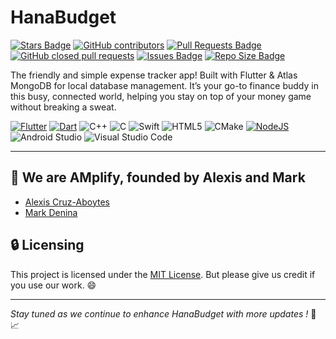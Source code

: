  # HanaBudget

<a href="https://github.com/ChicoQuemador1/HanaBudget/stargazers"><img src="https://img.shields.io/github/stars/ChicoQuemador1/HanaBudget?color=yellow" alt="Stars Badge"/></a> <a href="https://github.com/ChicoQuemador1/HanaBudget/graphs/contributors"><img alt="GitHub contributors" src="https://img.shields.io/github/contributors-anon/ChicoQuemador1/HanaBudget"></a> <a href="https://github.com/ChicoQuemador1/HanaBudget/pulls"><img src="https://img.shields.io/github/issues-pr/ChicoQuemador1/HanaBudget?color=blue" alt="Pull Requests Badge"/></a> <a href="https://github.com/ChicoQuemador1/HanaBudget/pulls?q=is%3Apr+is%3Aclosed"><img alt="GitHub closed pull requests" src="https://img.shields.io/github/issues-pr-closed-raw/ChicoQuemador1/HanaBudget"></a> <a href="https://github.com/ChicoQuemador1/HanaBudget/issues"><img src="https://img.shields.io/github/issues/ChicoQuemador1/HanaBudget?color=important" alt="Issues	Badge"/></a> <a href="https://github.com/ChicoQuemador1/HanaBudget"><img src="https://img.shields.io/github/repo-size/ChicoQuemador1/HanaBudget?color=ff69b4" alt="Repo Size Badge"/></a>

The friendly and simple expense tracker app! Built with Flutter & Atlas MongoDB for local database management. It’s your go-to finance buddy in this busy, connected world, helping you stay on top of your money game without breaking a sweat.

[![Flutter](https://img.shields.io/badge/Flutter-%2302569B.svg?style=for-the-badge&logo=Flutter&logoColor=white)](https://flutter.dev/) [![Dart](https://img.shields.io/badge/dart-%230175C2.svg?style=for-the-badge&logo=dart&logoColor=white)](https://dart.dev/) ![C++](https://img.shields.io/badge/c++-%2300599C.svg?style=for-the-badge&logo=c%2B%2B&logoColor=white) ![C](https://img.shields.io/badge/c-%2300599C.svg?style=for-the-badge&logo=c&logoColor=white) ![Swift](https://img.shields.io/badge/swift-F54A2A?style=for-the-badge&logo=swift&logoColor=white) ![HTML5](https://img.shields.io/badge/html5-%23E34F26.svg?style=for-the-badge&logo=html5&logoColor=white) ![CMake](https://img.shields.io/badge/CMake-%23008FBA.svg?style=for-the-badge&logo=cmake&logoColor=white) [![NodeJS](https://img.shields.io/badge/node.js-6DA55F?style=for-the-badge&logo=node.js&logoColor=white)](https://nodejs.org/en/about) ![Android Studio](https://img.shields.io/badge/Android%20Studio-3DDC84.svg?style=for-the-badge&logo=android-studio&logoColor=white) ![Visual Studio Code](https://img.shields.io/badge/Visual%20Studio%20Code-0078d7.svg?style=for-the-badge&logo=visual-studio-code&logoColor=white)

***

## 🌟 We are AMplify, founded by Alexis and Mark

- [Alexis Cruz-Aboytes](https://github.com/ChicoQuemador1)
- [Mark Denina](https://github.com/mdenina1)



## 🔒 Licensing

This project is licensed under the [MIT License](LICENSE). But please give us credit if you use our work. 😄

---

*Stay tuned as we continue to enhance HanaBudget with more updates !* 💸 📈

